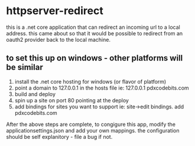 # httpserver-redirect

this is a .net core application that can redirect an incoming url to a local address. this came about so that it would be possible to redirect from an oauth2 provider back to the local machine.

## to set this up on windows - other platforms will be similar

1. install the .net core hosting for windows (or flavor of platform)
2. point a domain to 127.0.0.1 in the hosts file
    ie: 127.0.0.1     pdxcodebits.com
3. build and deploy 
4. spin up a site on port 80 pointing at the deploy
5. add bindings for sites you want to support
    ie: site->edit bindings. add pdxcodebits.com

After the above steps are complete, to congigure this app, 
modify the applicationsettings.json and add your own mappings.
the configuration should be self explanitory - file a bug if not.
